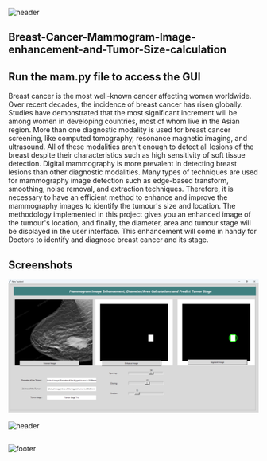 ![header](https://capsule-render.vercel.app/api?type=Waving&color=auto&animation=fadeIn&height=160&section=header&text=Breast%20Cancer%20Using%20OpenCV&fontSize=60)
## Breast-Cancer-Mammogram-Image-enhancement-and-Tumor-Size-calculation

## Run the mam.py file to access the GUI


Breast cancer is the most well-known cancer affecting women worldwide. Over recent decades, the incidence of breast cancer has risen globally. Studies have demonstrated that the most significant increment will be among women in developing countries, most of whom live in the Asian region.  More than one diagnostic modality is used for breast cancer screening, like computed tomography, resonance magnetic imaging, and ultrasound. All of these modalities aren't enough to detect all lesions of the breast despite their characteristics such as high sensitivity of soft tissue detection. Digital mammography is more prevalent in detecting breast lesions than other diagnostic modalities.
Many types of techniques are used for mammography image detection such as edge-based transform, smoothing, noise removal, and extraction techniques. Therefore, it is necessary to have an efficient method to enhance and improve the mammography images to identify the tumour's size and location.
The methodology implemented in this project gives you an enhanced image of the tumour's location, and finally, the diameter, area and tumour stage will be displayed in the user interface. This enhancement will come in handy for Doctors to identify and diagnose breast cancer and its stage.

## Screenshots

![Identified defects](Screenshot.png)

![header](https://capsule-render.vercel.app/api?type=rounded&color=gradient&text=%20Warning⚠️%20-nl-%1GGives%20some%20error%20with%20opencv%20old%20versions%1&animation=blinking&height=100&fontSize=30)
##


![footer](https://capsule-render.vercel.app/api?type=Waving&color=auto&animation=fadeIn&height=160&section=footer)
